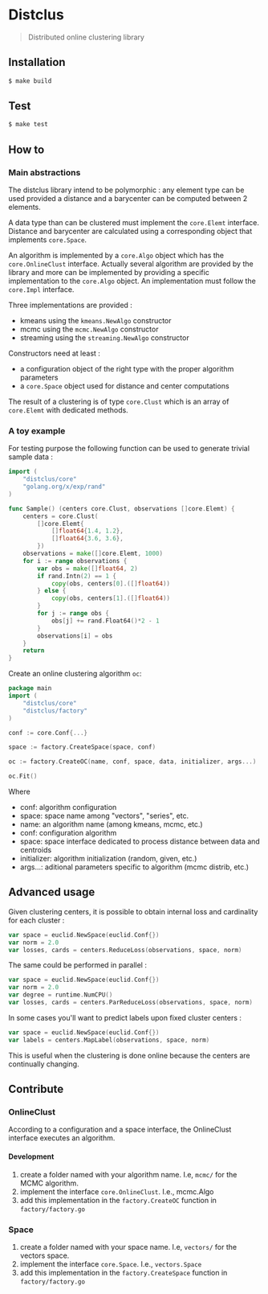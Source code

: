 # Distclus

> Distributed online clustering library

## Installation

```bash
$ make build
```

## Test

```bash
$ make test
```

## How to

### Main abstractions
The distclus library intend to be polymorphic :
any element type can be used provided a distance and a barycenter can be computed between 2 elements.

A data type than can be clustered must implement the ```core.Elemt``` interface. Distance and barycenter are calculated
using a corresponding object that implements ```core.Space```.

An algorithm is implemented by a ```core.Algo``` object which has the ```core.OnlineClust``` interface.
Actually several algorithm are provided by the library and more can be implemented by providing a specific
implementation to the ```core.Algo``` object. An implementation must follow the ```core.Impl``` interface.

Three implementations are provided :
 - kmeans using the ```kmeans.NewAlgo``` constructor
 - mcmc using the ```mcmc.NewAlgo``` constructor
 - streaming using the ```streaming.NewAlgo``` constructor
 
Constructors need at least :
 - a configuration object of the right type with the proper algorithm parameters
 - a ```core.Space``` object used for distance and center computations
 
The result of a clustering is of type ```core.Clust``` which is an array of ```core.Elemt``` with dedicated methods.

### A toy example

For testing purpose the following function can be used to generate trivial sample data :
```go
import (
	"distclus/core"
	"golang.org/x/exp/rand"
)

func Sample() (centers core.Clust, observations []core.Elemt) {
	centers = core.Clust(
		[]core.Elemt{
			[]float64{1.4, 1.2},
			[]float64{3.6, 3.6},
		})
	observations = make([]core.Elemt, 1000)
	for i := range observations {
		var obs = make([]float64, 2)
		if rand.Intn(2) == 1 {
			copy(obs, centers[0].([]float64))
		} else {
			copy(obs, centers[1].([]float64))
		}
		for j := range obs {
			obs[j] += rand.Float64()*2 - 1
		}
		observations[i] = obs
	}
	return
}
```

Create an online clustering algorithm `oc`:

```go
package main
import (
	"distclus/core"
	"distclus/factory"
)

conf := core.Conf{...}

space := factory.CreateSpace(space, conf)

oc := factory.CreateOC(name, conf, space, data, initializer, args...)

oc.Fit()
```

Where

- conf: algorithm configuration
- space: space name among "vectors", "series", etc.
- name: an algorithm name (among kmeans, mcmc, etc.)
- conf: configuration algorithm
- space: space interface dedicated to process distance between data and centroids
- initializer: algorithm initialization (random, given, etc.)
- args...: aditional parameters specific to algorithm (mcmc distrib, etc.)

## Advanced usage

Given clustering centers, it is possible to obtain internal loss and cardinality for each cluster :

```go
var space = euclid.NewSpace(euclid.Conf{})
var norm = 2.0
var losses, cards = centers.ReduceLoss(observations, space, norm)
```

The same could be performed in parallel :
```go
var space = euclid.NewSpace(euclid.Conf{})
var norm = 2.0
var degree = runtime.NumCPU()
var losses, cards = centers.ParReduceLoss(observations, space, norm)
```

In some cases you'll want to predict labels upon fixed cluster centers :
```go
var space = euclid.NewSpace(euclid.Conf{})
var labels = centers.MapLabel(observations, space, norm)
```
This is useful when the clustering is done online because the centers are continually changing.

## Contribute

### OnlineClust

According to a configuration and a space interface, the OnlineClust interface executes an algorithm.

#### Development

1. create a folder named with your algorithm name. I.e, `mcmc/` for the MCMC algorithm.
2. implement the interface `core.OnlineClust`. I.e., mcmc.Algo
3. add this implementation in the `factory.CreateOC` function in `factory/factory.go`

### Space

1. create a folder named with your space name. I.e, `vectors/` for the vectors space.
2. implement the interface `core.Space`. I.e., `vectors.Space`
3. add this implementation in the `factory.CreateSpace` function in `factory/factory.go`
